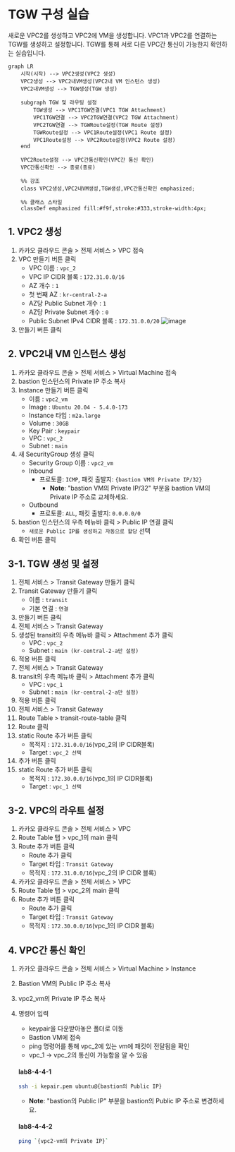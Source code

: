 # TGW 구성 실습

새로운 VPC2를 생성하고 VPC2에 VM을 생성합니다. 
VPC1과 VPC2를 연결하는 TGW를 생성하고 설정합니다. TGW를 통해 서로 다른 VPC간 통신이 가능한지 확인하는 실습입니다.

```mermaid
graph LR
    시작(시작) --> VPC2생성(VPC2 생성)
    VPC2생성 --> VPC2내VM생성(VPC2내 VM 인스턴스 생성)
    VPC2내VM생성 --> TGW생성(TGW 생성)

    subgraph TGW 및 라우팅 설정
        TGW생성 --> VPC1TGW연결(VPC1 TGW Attachment)
        VPC1TGW연결 --> VPC2TGW연결(VPC2 TGW Attachment)
        VPC2TGW연결 --> TGWRoute설정(TGW Route 설정)
        TGWRoute설정 --> VPC1Route설정(VPC1 Route 설정)
        VPC1Route설정 --> VPC2Route설정(VPC2 Route 설정)
    end

    VPC2Route설정 --> VPC간통신확인(VPC간 통신 확인)
    VPC간통신확인 --> 종료(종료)

    %% 강조
    class VPC2생성,VPC2내VM생성,TGW생성,VPC간통신확인 emphasized;
    
    %% 클래스 스타일
    classDef emphasized fill:#f9f,stroke:#333,stroke-width:4px;

```


## 1. VPC2 생성


1. 카카오 클라우드 콘솔 > 전체 서비스 > VPC 접속
2. VPC 만들기 버튼 클릭
     - VPC 이름 : `vpc_2`
     - VPC IP CIDR 블록 : `172.31.0.0/16`
     - AZ 개수 : `1`
     - 첫 번째 AZ : `kr-central-2-a`
     - AZ당 Public Subnet 개수 : `1`
     - AZ당 Private Subnet 개수 : `0`
     - Public Subnet IPv4 CIDR 블록 : `172.31.0.0/20`
     ![image](https://github.com/kakaocloud-edu/tutorial/assets/128004136/5a109ae3-5813-44a8-a336-4820e639d084)
3. 만들기 버튼 클릭
   


## 2. VPC2내 VM 인스턴스 생성


1. 카카오 클라우드 콘솔 > 전체 서비스 > Virtual Machine 접속
2. bastion 인스턴스의 Private IP 주소 복사
3. Instance 만들기 버튼 클릭
     - 이름 : `vpc2_vm`
     - Image : `Ubuntu 20.04 - 5.4.0-173`
     - Instance 타입 : `m2a.large`
     - Volume : `30GB`
     - Key Pair : `keypair`
     - VPC : `vpc_2`
     - Subnet : `main`
4. 새 SecurityGroup 생성 클릭
     - Security Group 이름 : `vpc2_vm`
     - Inbound 
          - 프로토콜: `ICMP`, 패킷 출발지: `{bastion VM의 Private IP/32}`
               - **Note**: "bastion VM의 Private IP/32" 부분을 bastion VM의 Private IP 주소로 교체하세요.
     - Outbound 
          - 프로토콜: `ALL`, 패킷 출발지: `0.0.0.0/0`
5. bastion 인스턴스의 우측 메뉴바 클릭 > Public IP 연결 클릭
     - `새로운 Public IP를 생성하고 자동으로 할당` 선택
6. 확인 버튼 클릭    

 ## 3-1. TGW 생성 및 설정


1. 전체 서비스 > Transit Gateway 만들기 클릭 
2. Transit Gateway 만들기 클릭 
     - 이름 : `transit`
     - 기본 연결 : `연결`
3. 만들기 버튼 클릭
4. 전체 서비스 > Transit Gateway
5. 생성된 transit의 우측 메뉴바 클릭 > Attachment 추가 클릭
     - VPC : `vpc_2`
     - Subnet : `main (kr-central-2-a만 설정)`
6. 적용 버튼 클릭
7. 전체 서비스 > Transit Gateway
8. transit의 우측 메뉴바 클릭 > Attachment 추가 클릭
     - VPC : `vpc_1`
     - Subnet : `main (kr-central-2-a만 설정)`
9. 적용 버튼 클릭
10. 전체 서비스 > Transit Gateway
11. Route Table > transit-route-table 클릭
12. Route 클릭
13. static Route 추가 버튼 클릭
     - 목적지 : `172.31.0.0/16`(vpc_2의 IP CIDR블록)
     - Target : `vpc_2 선택` 
14. 추가 버튼 클릭
15. static Route 추가 버튼 클릭
     - 목적지 : `172.30.0.0/16`(vpc_1의 IP CIDR블록)
     - Target : `vpc_1 선택` 
## 3-2. VPC의 라우트 설정
1. 카카오 클라우드 콘솔 > 전체 서비스 > VPC
2. Route Table 탭 > vpc_1의 main 클릭
3. Route 추가 버튼 클릭
     - Route 추가 클릭
     - Target 타입 : `Transit Gateway`
     - 목적지 : `172.31.0.0/16`(vpc_2의 IP CIDR 블록)
4. 카카오 클라우드 콘솔 > 전체 서비스 > VPC
5. Route Table 탭 > vpc_2의 main 클릭
6. Route 추가 버튼 클릭
     - Route 추가 클릭
     - Target 타입 : `Transit Gateway`
     - 목적지 : `172.30.0.0/16`(vpc_1의 IP CIDR 블록)

## 4. VPC간 통신 확인
1. 카카오 클라우드 콘솔 > 전체 서비스 > Virtual Machine > Instance
2. Bastion VM의 Public IP 주소 복사
3. vpc2_vm의  Private IP 주소 복사
4. 명령어 입력
     - keypair을 다운받아놓은 폴더로 이동
     - Bastion VM에 접속
     - ping 명령어를 통해 vpc_2에 있는 vm에 패킷이 전달됨을 확인
     - vpc_1 -> vpc_2의 통신이 가능함을 알 수 있음
           
     #### **lab8-4-4-1**
     ```bash
     ssh -i kepair.pem ubuntu@{bastion의 Public IP}
     ```
     - **Note**: "bastion의 Public IP" 부분을 bastion의 Public IP 주소로 변경하세요.
        
     #### **lab8-4-4-2**
     ```bash 
     ping `{vpc2-vm의 Private IP}`
     ```
